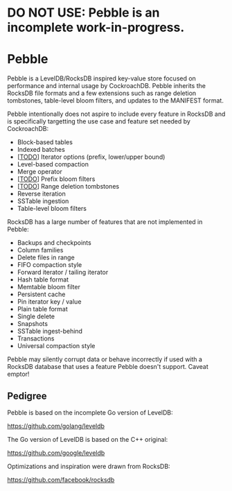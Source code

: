 # DO NOT USE: Pebble is an incomplete work-in-progress.

# Pebble

Pebble is a LevelDB/RocksDB inspired key-value store focused on
performance and internal usage by CockroachDB. Pebble inherits the
RocksDB file formats and a few extensions such as range deletion
tombstones, table-level bloom filters, and updates to the MANIFEST
format.

Pebble intentionally does not aspire to include every feature in
RocksDB and is specifically targetting the use case and feature set
needed by CockroachDB:

* Block-based tables
* Indexed batches
* [[TODO](https://github.com/petermattis/pebble/issues/6)] Iterator options (prefix, lower/upper bound)
* Level-based compaction
* Merge operator
* [[TODO](https://github.com/petermattis/pebble/issues/5)] Prefix bloom filters
* [[TODO](https://github.com/petermattis/pebble/issues/1)] Range deletion tombstones
* Reverse iteration
* SSTable ingestion
* Table-level bloom filters

RocksDB has a large number of features that are not implemented in
Pebble:

* Backups and checkpoints
* Column families
* Delete files in range
* FIFO compaction style
* Forward iterator / tailing iterator
* Hash table format
* Memtable bloom filter
* Persistent cache
* Pin iterator key / value
* Plain table format
* Single delete
* Snapshots
* SSTable ingest-behind
* Transactions
* Universal compaction style

Pebble may silently corrupt data or behave incorrectly if used with a
RocksDB database that uses a feature Pebble doesn't support. Caveat
emptor!

## Pedigree

Pebble is based on the incomplete Go version of LevelDB:

https://github.com/golang/leveldb

The Go version of LevelDB is based on the C++ original:

https://github.com/google/leveldb

Optimizations and inspiration were drawn from RocksDB:

https://github.com/facebook/rocksdb
